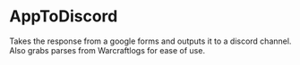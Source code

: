 # AppToDiscord
Takes the response from a google forms and outputs it to a discord channel. Also grabs parses from Warcraftlogs for ease of use.
